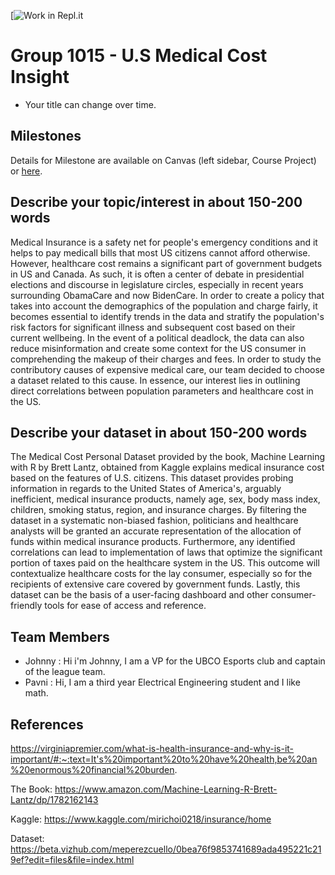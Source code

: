 [![Work in Repl.it](https://classroom.github.com/assets/work-in-replit-14baed9a392b3a25080506f3b7b6d57f295ec2978f6f33ec97e36a161684cbe9.svg)

# Group 1015 - U.S Medical Cost Insight

- Your title can change over time.

## Milestones

Details for Milestone are available on Canvas (left sidebar, Course Project) or [here](https://firas.moosvi.com/courses/data301/project/milestone01.html).

## Describe your topic/interest in about 150-200 words
Medical Insurance is a safety net for people's emergency conditions and it helps to pay medicall bills that most US citizens cannot afford otherwise. However, healthcare cost remains a significant part of government budgets in US and Canada. As such, it is often a center of debate in presidential elections and discourse in legislature circles, especially in recent years surrounding ObamaCare and now BidenCare. In order to create a policy that takes into account the demographics of the population and charge fairly, it becomes essential to identify trends in the data and stratify the population's risk factors for significant illness and subsequent cost based on their current wellbeing. In the event of a political deadlock, the data can also reduce misinformation and create some context for the US consumer in comprehending the makeup of their charges and fees. In order to study the contributory causes of expensive medical care, our team decided to choose a dataset related to this cause. In essence, our interest lies in outlining direct correlations between population parameters and healthcare cost in the US.

## Describe your dataset in about 150-200 words
The Medical Cost Personal Dataset provided by the book, Machine Learning with R by Brett Lantz, obtained from Kaggle explains medical insurance cost based on the features of U.S. citizens. This dataset provides probing information in regards to the United States of America's, arguably inefficient, medical insurance products, namely age, sex, body mass index, children, smoking status, region, and insurance charges. By filtering the dataset in a systematic non-biased fashion, politicians and healthcare analysts will be granted an accurate representation of the allocation of funds within medical insurance products. Furthermore, any identified correlations can lead to implementation of laws that optimize the significant portion of taxes paid on the healthcare system in the US. This outcome will contextualize healthcare costs for the lay consumer, especially so for the recipients of extensive care covered by government funds. Lastly, this dataset can be the basis of a user-facing dashboard and other consumer-friendly tools for ease of access and reference.

## Team Members

- Johnny : Hi i'm Johnny, I am a VP for the UBCO Esports club and captain of the league team.
- Pavni : Hi, I am a third year Electrical Engineering student and I like math.

## References

 https://virginiapremier.com/what-is-health-insurance-and-why-is-it-important/#:~:text=It's%20important%20to%20have%20health,be%20an%20enormous%20financial%20burden.
 
The Book: https://www.amazon.com/Machine-Learning-R-Brett-Lantz/dp/1782162143

Kaggle: https://www.kaggle.com/mirichoi0218/insurance/home

Dataset: https://beta.vizhub.com/meperezcuello/0bea76f9853741689ada495221c219ef?edit=files&file=index.html
